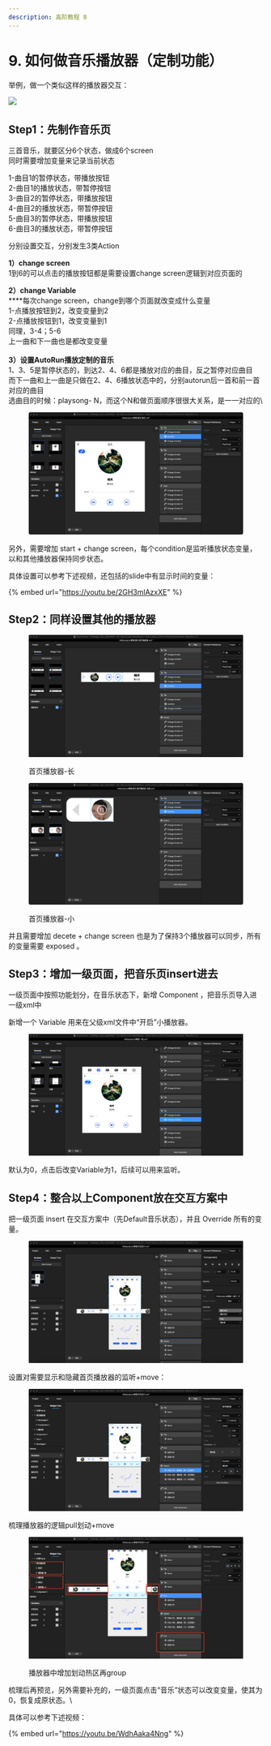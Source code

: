 ```yaml
---
description: 高阶教程 8
---
```


# 9. 如何做音乐播放器（定制功能）

举例，做一个类似这样的播放器交互：

![](../.gitbook/assets/播放器.gif)

## Step1：先制作音乐页

三首音乐，就要区分6个状态，做成6个screen\
同时需要增加变量来记录当前状态

1-曲目1的暂停状态，带播放按钮\
2-曲目1的播放状态，带暂停按钮\
3-曲目2的暂停状态，带播放按钮\
4-曲目2的播放状态，带暂停按钮\
5-曲目3的暂停状态，带播放按钮\
6-曲目3的播放状态，带暂停按钮

分别设置交互，分别发生3类Action

**1）change screen**\
1到6的可以点击的播放按钮都是需要设置change screen逻辑到对应页面的

**2）change Variable**\
****每次change screen，change到哪个页面就改变成什么变量\
1-点播放按钮到2，改变变量到2\
2-点播放按钮到1，改变变量到1\
同理，3-4；5-6\
上一曲和下一曲也是都改变变量\
\
**3）设置AutoRun播放定制的音乐**\
1、3、5是暂停状态的，到达2、4、6都是播放对应的曲目，反之暂停对应曲目\
而下一曲和上一曲是只做在2、4、6播放状态中的，分别autorun后一首和前一首对应的曲目\
选曲目的时候：playsong- N，而这个N和做页面顺序很很大关系，是一一对应的\


<figure><img src="../.gitbook/assets/企业微信截图_6a87e6dd-e009-49e3-9bc8-4a3aad82c583.png" alt=""><figcaption></figcaption></figure>

另外，需要增加 start + change screen，每个condition是监听播放状态变量，以和其他播放器保持同步状态。

具体设置可以参考下述视频，还包括的slide中有显示时间的变量：

{% embed url="https://youtu.be/2GH3mlAzxXE" %}



## Step2：同样设置其他的播放器

<figure><img src="../.gitbook/assets/企业微信截图_018b8ec2-11d8-43c8-ae11-ae048ec66fe4.png" alt=""><figcaption><p>首页播放器-长</p></figcaption></figure>

<figure><img src="../.gitbook/assets/企业微信截图_e209716d-f3d9-4bdd-be2b-662a8d85dd45.png" alt=""><figcaption><p>首页播放器-小</p></figcaption></figure>

并且需要增加 decete + change screen 也是为了保持3个播放器可以同步，所有的变量需要 exposed 。

##

## Step3：增加一级页面，把音乐页insert进去

一级页面中按照功能划分，在音乐状态下，新增 Component ，把音乐页导入进一级xml中

新增一个 Variable 用来在父级xml文件中“开启”小播放器。

<figure><img src="../.gitbook/assets/企业微信截图_62f4787d-0e22-4957-b46d-2e146e08b9ff.png" alt=""><figcaption></figcaption></figure>

默认为0，点击后改变Variable为1，后续可以用来监听。



## Step4：整合以上Component放在交互方案中

把一级页面 insert 在交互方案中（先Default音乐状态），并且 Override 所有的变量。

<figure><img src="../.gitbook/assets/企业微信截图_bbaac786-3056-4dc7-acb7-ebd4390c0cb8.png" alt=""><figcaption></figcaption></figure>

设置对需要显示和隐藏首页播放器的监听+move：

<figure><img src="../.gitbook/assets/企业微信截图_1af47a93-5bc6-4b50-bd28-847e537f938b.png" alt=""><figcaption></figcaption></figure>

梳理播放器的逻辑pull划动+move

<figure><img src="../.gitbook/assets/企业微信截图_bf036df5-eed5-4ffc-8334-58dfb96b6b66.png" alt=""><figcaption><p>播放器中增加划动热区再group</p></figcaption></figure>

梳理后再预览，另外需要补充的，一级页面点击“音乐”状态可以改变变量，使其为0，恢复成原状态。\


具体可以参考下述视频：

{% embed url="https://youtu.be/WdhAaka4Nng" %}



